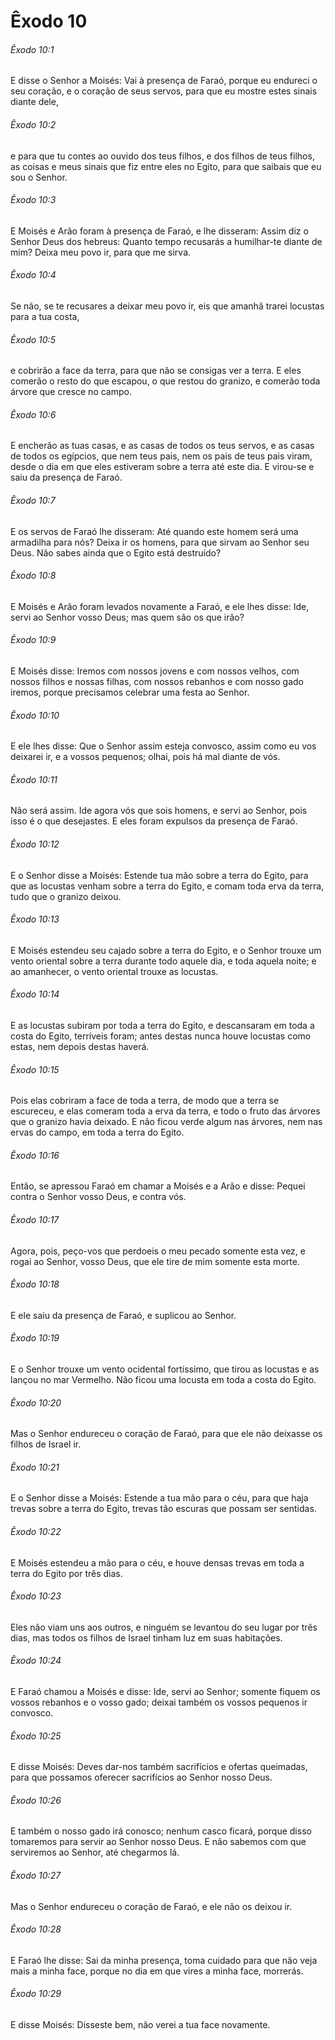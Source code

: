# Êxodo 10

###### Êxodo 10:1

E disse o Senhor a Moisés: Vai à presença de Faraó, porque eu endureci o seu coração, e o coração de seus servos, para que eu mostre estes sinais diante dele,

###### Êxodo 10:2

e para que tu contes ao ouvido dos teus filhos, e dos filhos de teus filhos, as coisas e meus sinais que fiz entre eles no Egito, para que saibais que eu sou o Senhor.

###### Êxodo 10:3

E Moisés e Arão foram à presença de Faraó, e lhe disseram: Assim diz o Senhor Deus dos hebreus: Quanto tempo recusarás a humilhar-te diante de mim? Deixa meu povo ir, para que me sirva.

###### Êxodo 10:4

Se não, se te recusares a deixar meu povo ir, eis que amanhã trarei locustas para a tua costa,

###### Êxodo 10:5

e cobrirão a face da terra, para que não se consigas ver a terra. E eles comerão o resto do que escapou, o que restou do granizo, e comerão toda árvore que cresce no campo.

###### Êxodo 10:6

E encherão as tuas casas, e as casas de todos os teus servos, e as casas de todos os egípcios, que nem teus pais, nem os pais de teus pais viram, desde o dia em que eles estiveram sobre a terra até este dia. E virou-se e saiu da presença de Faraó.

###### Êxodo 10:7

E os servos de Faraó lhe disseram: Até quando este homem será uma armadilha para nós? Deixa ir os homens, para que sirvam ao Senhor seu Deus. Não sabes ainda que o Egito está destruído?

###### Êxodo 10:8

E Moisés e Arão foram levados novamente a Faraó, e ele lhes disse: Ide, servi ao Senhor vosso Deus; mas quem são os que irão?

###### Êxodo 10:9

E Moisés disse: Iremos com nossos jovens e com nossos velhos, com nossos filhos e nossas filhas, com nossos rebanhos e com nosso gado iremos, porque precisamos celebrar uma festa ao Senhor.

###### Êxodo 10:10

E ele lhes disse: Que o Senhor assim esteja convosco, assim como eu vos deixarei ir, e a vossos pequenos; olhai, pois há mal diante de vós.

###### Êxodo 10:11

Não será assim. Ide agora vós que sois homens, e servi ao Senhor, pois isso é o que desejastes. E eles foram expulsos da presença de Faraó.

###### Êxodo 10:12

E o Senhor disse a Moisés: Estende tua mão sobre a terra do Egito, para que as locustas venham sobre a terra do Egito, e comam toda erva da terra, tudo que o granizo deixou.

###### Êxodo 10:13

E Moisés estendeu seu cajado sobre a terra do Egito, e o Senhor trouxe um vento oriental sobre a terra durante todo aquele dia, e toda aquela noite; e ao amanhecer, o vento oriental trouxe as locustas.

###### Êxodo 10:14

E as locustas subiram por toda a terra do Egito, e descansaram em toda a costa do Egito, terríveis foram; antes destas nunca houve locustas como estas, nem depois destas haverá.

###### Êxodo 10:15

Pois elas cobriram a face de toda a terra, de modo que a terra se escureceu, e elas comeram toda a erva da terra, e todo o fruto das árvores que o granizo havia deixado. E não ficou verde algum nas árvores, nem nas ervas do campo, em toda a terra do Egito.

###### Êxodo 10:16

Então, se apressou Faraó em chamar a Moisés e a Arão e disse: Pequei contra o Senhor vosso Deus, e contra vós.

###### Êxodo 10:17

Agora, pois, peço-vos que perdoeis o meu pecado somente esta vez, e rogai ao Senhor, vosso Deus, que ele tire de mim somente esta morte.

###### Êxodo 10:18

E ele saiu da presença de Faraó, e suplicou ao Senhor.

###### Êxodo 10:19

E o Senhor trouxe um vento ocidental fortíssimo, que tirou as locustas e as lançou no mar Vermelho. Não ficou uma locusta em toda a costa do Egito.

###### Êxodo 10:20

Mas o Senhor endureceu o coração de Faraó, para que ele não deixasse os filhos de Israel ir.

###### Êxodo 10:21

E o Senhor disse a Moisés: Estende a tua mão para o céu, para que haja trevas sobre a terra do Egito, trevas tão escuras que possam ser sentidas.

###### Êxodo 10:22

E Moisés estendeu a mão para o céu, e houve densas trevas em toda a terra do Egito por três dias.

###### Êxodo 10:23

Eles não viam uns aos outros, e ninguém se levantou do seu lugar por três dias, mas todos os filhos de Israel tinham luz em suas habitações.

###### Êxodo 10:24

E Faraó chamou a Moisés e disse: Ide, servi ao Senhor; somente fiquem os vossos rebanhos e o vosso gado; deixai também os vossos pequenos ir convosco.

###### Êxodo 10:25

E disse Moisés: Deves dar-nos também sacrifícios e ofertas queimadas, para que possamos oferecer sacrifícios ao Senhor nosso Deus.

###### Êxodo 10:26

E também o nosso gado irá conosco; nenhum casco ficará, porque disso tomaremos para servir ao Senhor nosso Deus. E não sabemos com que serviremos ao Senhor, até chegarmos lá.

###### Êxodo 10:27

Mas o Senhor endureceu o coração de Faraó, e ele não os deixou ir.

###### Êxodo 10:28

E Faraó lhe disse: Sai da minha presença, toma cuidado para que não veja mais a minha face, porque no dia em que vires a minha face, morrerás.

###### Êxodo 10:29

E disse Moisés: Disseste bem, não verei a tua face novamente.

